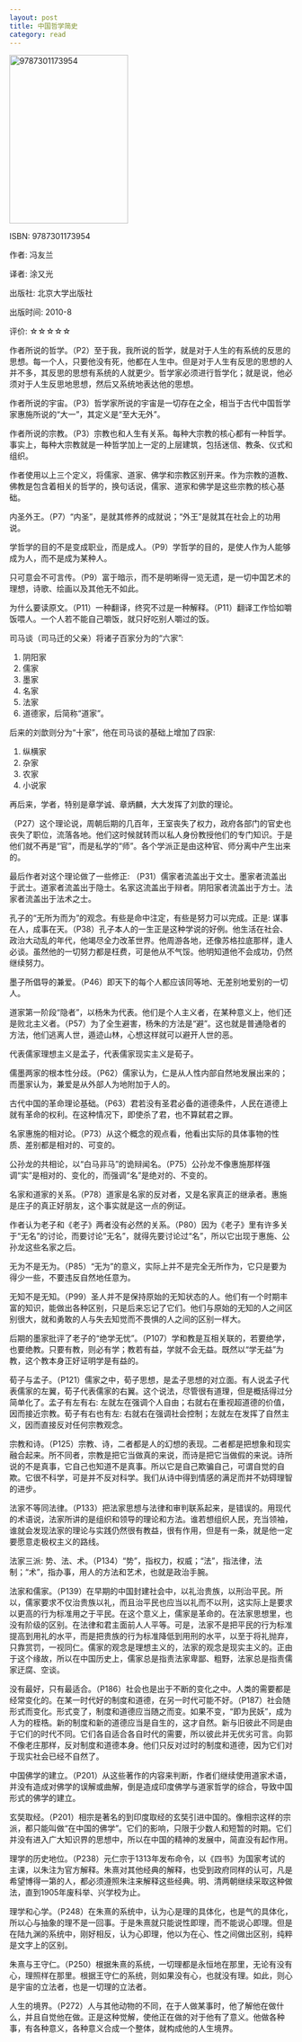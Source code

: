 ```yaml
---
layout: post
title: 中国哲学简史
category: read
---
```

<img class="cover" alt="9787301173954" src="/images/2013/04/9787301173954-211x300.jpg" width="211" height="300" />

ISBN:  9787301173954

作者: 冯友兰

译者: 涂又光

出版社: 北京大学出版社

出版时间: 2010-8

评价: ☆☆☆☆☆

作者所说的哲学。（P2）至于我，我所说的哲学，就是对于人生的有系统的反思的思想。每一个人，只要他没有死，他都在人生中。但是对于人生有反思的思想的人并不多，其反思的思想有系统的人就更少。哲学家必须进行哲学化；就是说，他必须对于人生反思地思想，然后又系统地表达他的思想。

作者所说的宇宙。（P3）哲学家所说的宇宙是一切存在之全，相当于古代中国哲学家惠施所说的“大一”，其定义是“至大无外”。

作者所说的宗教。（P3）宗教也和人生有关系。每种大宗教的核心都有一种哲学。事实上，每种大宗教就是一种哲学加上一定的上层建筑，包括迷信、教条、仪式和组织。

作者使用以上三个定义，将儒家、道家、佛学和宗教区别开来。作为宗教的道教、佛教是包含着相关的哲学的，换句话说，儒家、道家和佛学是这些宗教的核心基础。

内圣外王。（P7）“内圣”，是就其修养的成就说；“外王”是就其在社会上的功用说。

学哲学的目的不是变成职业，而是成人。（P9）学哲学的目的，是使人作为人能够成为人，而不是成为某种人。

只可意会不可言传。（P9）富于暗示，而不是明晰得一览无遗，是一切中国艺术的理想，诗歌、绘画以及其他无不如此。

为什么要读原文。（P11）一种翻译，终究不过是一种解释。（P11）翻译工作恰如嚼饭喂人。一个人若不能自己嚼饭，就只好吃别人嚼过的饭。

司马谈（司马迁的父亲）将诸子百家分为的“六家”: 

1.  阴阳家
2.  儒家
3.  墨家
4.  名家
5.  法家
6.  道德家，后简称“道家”。


后来的刘歆则分为“十家”，他在司马谈的基础上增加了四家: 

1.  纵横家
2.  杂家
3.  农家
4.  小说家

再后来，学者，特别是章学诚、章炳麟，大大发挥了刘歆的理论。

（P27）这个理论说，周朝后期的几百年，王室丧失了权力，政府各部门的官史也丧失了职位，流落各地。他们这时候就转而以私人身份教授他们的专门知识。于是他们就不再是“官”，而是私学的“师”。各个学派正是由这种官、师分离中产生出来的。

最后作者对这个理论做了一些修正: （P31）儒家者流盖出于文士。墨家者流盖出于武士。道家者流盖出于隐士。名家这流盖出于辩者。阴阳家者流盖出于方士。法家者流盖出于法术之士。

孔子的“无所为而为”的观念。有些是命中注定，有些是努力可以完成。正是: 谋事在人，成事在天。（P38）孔子本人的一生正是这种学说的好例。他生活在社会、政治大动乱的年代，他竭尽全力改革世界。他周游各地，还像苏格拉底那样，逢人必谈。虽然他的一切努力都是枉费，可是他从不气馁。他明知道他不会成功，仍然继续努力。

墨子所倡导的兼爱。（P46）即天下的每个人都应该同等地、无差别地爱别的一切人。

道家第一阶段“隐者”，以杨朱为代表。他们是个人主义者，在某种意义上，他们还是败北主义者。（P57）为了全生避害，杨朱的方法是“避”。这也就是普通隐者的方法，他们逃离人世，遁迹山林，心想这样就可以避开人世的恶。

代表儒家理想主义是孟子，代表儒家现实主义是荀子。

儒墨两家的根本性分歧。（P62）儒家认为，仁是从人性内部自然地发展出来的；而墨家认为，兼爱是从外部人为地附加于人的。

古代中国的革命理论基础。（P63）君若没有圣君必备的道德条件，人民在道德上就有革命的权利。在这种情况下，即使杀了君，也不算弑君之罪。

名家惠施的相对论。（P73）从这个概念的观点看，他看出实际的具体事物的性质、差别都是相对的、可变的。

公孙龙的共相论，以“白马非马”的诡辩闻名。（P75）公孙龙不像惠施那样强调“实”是相对的、变化的，而强调“名”是绝对的、不变的。

名家和道家的关系。（P78）道家是名家的反对者，又是名家真正的继承者。惠施是庄子的真正好朋友，这个事实就是这一点的例证。

作者认为老子和《老子》两者没有必然的关系。（P80）因为《老子》里有许多关于“无名”的讨论，而要讨论“无名”，就得先要讨论过“名”，所以它出现于惠施、公孙龙这些名家之后。

无为不是无为。（P85）“无为”的意义，实际上并不是完全无所作为，它只是要为得少一些，不要违反自然地任意为。

无知不是无知。（P99）圣人并不是保持原始的无知状态的人。他们有一个时期丰富的知识，能做出各种区别，只是后来忘记了它们。他们与原始的无知的人之间区别很大，就和勇敢的人与失去知觉而不畏惧的人之间的区别一样大。

后期的墨家批评了老子的“绝学无忧”。（P107）学和教是互相关联的，若要绝学，也要绝教。只要有教，则必有学；教若有益，学就不会无益。既然以“学无益”为教，这个教本身正好证明学是有益的。

荀子与孟子。（P121）儒家之中，荀子思想，是孟子思想的对立面。有人说孟子代表儒家的左翼，荀子代表儒家的右翼。这个说法，尽管很有道理，但是概括得过分简单化了。孟子有左有右: 左就左在强调个人自由；右就右在重视超道德的价值，因而接近宗教。荀子有右也有左: 右就右在强调社会控制；左就左在发挥了自然主义，因而直接反对任何宗教观念。

宗教和诗。（P125）宗教、诗，二者都是人的幻想的表现。二者都是把想象和现实融合起来。所不同者，宗教是把它当做真的来说，而诗是把它当做假的来说。诗所说的不是真事，它自己也知道不是真事。所以它是自己欺骗自己，可谓自觉的自欺。它很不科学，可是并不反对科学。我们从诗中得到情感的满足而并不妨碍理智的进步。

法家不等同法律。（P133）把法家思想与法律和审判联系起来，是错误的。用现代的术语说，法家所讲的是组织和领导的理论和方法。谁若想组织人民，充当领袖，谁就会发现法家的理论与实践仍然很有教益，很有作用，但是有一条，就是他一定要愿意走极权主义的路线。

法家三派: 势、法、术。（P134）“势”，指权力，权威；“法”，指法律，法制；“术”，指办事，用人的方法和艺术，也就是政治手腕。

法家和儒家。（P139）在早期的中国封建社会中，以礼治贵族，以刑治平民。所以，儒家要求不仅治贵族以礼，而且治平民也应当以礼而不以刑，这实际上是要求以更高的行为标准用之于平民。在这个意义上，儒家是革命的。在法家思想里，也没有阶级的区别。在法律和君主面前人人平等。可是，法家不是把平民的行为标准提高到用礼的水平，而是把贵族的行为标准降低到用刑的水平，以至于将礼抛弃，只靠赏罚，一视同仁。儒家的观念是理想主义的，法家的观念是现实主义的。正由于这个缘故，所以在中国历史上，儒家总是指责法家卑鄙、粗野，法家总是指责儒家迂腐、空谈。

没有最好，只有最适合。（P186）社会也是出于不断的变化之中。人类的需要都是经常变化的。在某一时代好的制度和道德，在另一时代可能不好。（P187）社会随形式而变化。形式变了，制度和道德应当随之而变。如果不变，“即为民妖”，成为人为的桎梏。新的制度和新的道德应当是自生的，这才自然。新与旧彼此不同是由于它们的时代不同。它们各自适合各自时代的需要，所以彼此并无优劣可言。向郭不像老庄那样，反对制度和道德本身。他们只反对过时的制度和道德，因为它们对于现实社会已经不自然了。

中国佛学的建立。（P201）从这些著作的内容来判断，作者们继续使用道家术语，并没有造成对佛学的误解或曲解，倒是造成印度佛学与道家哲学的综合，导致中国形式的佛学的建立。

玄奘取经。（P201）相宗是著名的到印度取经的玄奘引进中国的。像相宗这样的宗派，都只能叫做“在中国的佛学”。它们的影响，只限于少数人和短暂的时期。它们并没有进入广大知识界的思想中，所以在中国的精神的发展中，简直没有起作用。

理学的历史地位。（P238）元仁宗于1313年发布命令，以《四书》为国家考试的主课，以朱注为官方解释。朱熹对其他经典的解释，也受到政府同样的认可，凡是希望博得一第的人，都必须遵照朱注来解释这些经典。明、清两朝继续采取这种做法，直到1905年废科举、兴学校为止。

理学和心学。（P248）在朱熹的系统中，认为心是理的具体化，也是气的具体化，所以心与抽象的理不是一回事。于是朱熹就只能说性即理，而不能说心即理。但是在陆九渊的系统中，刚好相反，认为心即理，他以为在心、性之间做出区别，纯粹是文字上的区别。

朱熹与王守仁。（P250）根据朱熹的系统，一切理都是永恒地在那里，无论有没有心，理照样在那里。根据王守仁的系统，则如果没有心，也就没有理。如此，则心是宇宙的立法者，也是一切理的立法者。

人生的境界。（P272）人与其他动物的不同，在于人做某事时，他了解他在做什么，并且自觉他在做。正是这种觉解，使他正在做的对于他有了意义。他做各种事，有各种意义，各种意义合成一个整体，就构成他的人生境界。
